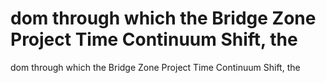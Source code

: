 # dom through which the Bridge Zone Project Time Continuum Shift, the

dom through which the Bridge Zone Project Time Continuum Shift, the